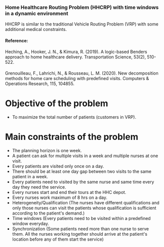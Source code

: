 ### Home Healthcare Routing Problem (HHCRP) with time windows in a dynamic environment 
HHCRP is similar to the traditional Vehicle Routing Problem (VRP) with some additional medical constraints. 
#### Reference:
Heching, A., Hooker, J. N., &amp; Kimura, R. (2019). A logic-based Benders approach to home healthcare delivery. Transportation Science, 53(2), 510-522. 
####
Grenouilleau, F., Lahrichi, N., & Rousseau, L. M. (2020). New decomposition methods for home care scheduling with predefined visits. Computers & Operations Research, 115, 104855.

# Objective of the problem
- To maximize the total number of patients (customers in VRP).

# Main constraints of the problem
- The planning horizon is one week.
- A patient can ask for multiple visits in a week and multiple nurses at one visit.
- Every patients are visited only once on a day.
- There should be at least one day gap between two visits to the same patient in a week.
- Every patients need to visited by the same nurse and same time every day they need the service.
- Every nurses start and end their tours at the HHC depot.
- Every nurses work maximum of 8 hrs on a day.
- Heterogeneity/Qualification (The nurses have different qualifications and only those nurses can visit the patients whose qualification is sufficient according to the patient's demand.)
- Time windows (Every patients need to be visited within a predefined window everyday.
- Synchronization (Some patients need more than one nurse to serve them. All the nurses working together should arrive at the patient's location before any of them start the service)
